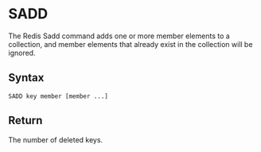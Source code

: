 # SADD

The Redis Sadd command adds one or more member elements to a collection, and member elements that already exist in the collection will be ignored.

## Syntax

```
SADD key member [member ...]
```

## Return

The number of deleted keys.